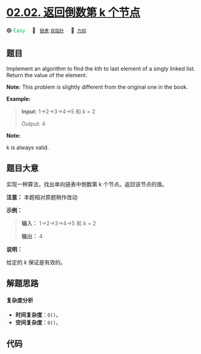 # [02.02. 返回倒数第 k 个节点](https://2xiao.github.io/leetcode-js/interview/i_02.02.html)

🟢 <font color=#15bd66>Easy</font>&emsp; 🔖&ensp; [`链表`](/tag/linked-list.md) [`双指针`](/tag/two-pointers.md)&emsp; 🔗&ensp;[`力扣`](https://leetcode.cn/problems/kth-node-from-end-of-list-lcci)

## 题目

Implement an algorithm to find the kth to last element of a singly linked
list. Return the value of the element.

**Note:** This problem is slightly different from the original one in the
book.

**Example:**

> 
> 
> 
> 
> 
> **Input:** 1->2->3->4->5 和 _k_ = 2
> 
> Output: 4

**Note:**

k is always valid.


## 题目大意

实现一种算法，找出单向链表中倒数第 k 个节点。返回该节点的值。

**注意：** 本题相对原题稍作改动

**示例：**

> 
> 
> 
> 
> 
> **输入：** 1->2->3->4->5 和 _k_ = 2
> 
> **输出：** 4

**说明：**

给定的 _k_  保证是有效的。


## 解题思路

#### 复杂度分析

- **时间复杂度**：`O()`，
- **空间复杂度**：`O()`，

## 代码

```javascript

```